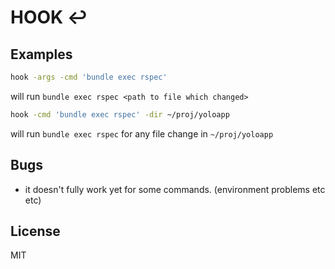 # HOOK :leftwards_arrow_with_hook:


## Examples

```sh
hook -args -cmd 'bundle exec rspec'
```

will run `bundle exec rspec <path to file which changed>`


```sh
hook -cmd 'bundle exec rspec' -dir ~/proj/yoloapp
```

will run `bundle exec rspec` for any file change in `~/proj/yoloapp`


## Bugs

- it doesn't fully work yet for some commands. (environment problems etc etc)

## License

MIT
